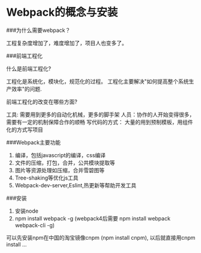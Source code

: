 # Webpack的概念与安装

###为什么需要webpack？

工程复杂度增加了，难度增加了，项目人也变多了。

###前端工程化

什么是前端工程化?

工程化是系统化，模块化，规范化的过程。
工程化主要解决"如何提高整个系统生产效率"的问题.


前端工程化的改变在哪些方面?

工具: 需要用到更多的自动化机械，更多的脚手架
人员：协作的人开始变得很多，需要有一定的机制保障合作的顺畅
写代码的方式： 大量的用到预制模板，用组件化的方式写项目


###Webpack主要功能

1. 编译，包括javascript的编译，css编译
2. 文件的压缩，打包，合并，公共模块提取等
3. 图片等资源处理如压缩，合并雪碧图等
4. Tree-shaking等优化js工具
5. Webpack-dev-server,Eslint,热更新等帮助开发工具


###安装

1. 安装node
2. npm install webpack -g (webpack4后需要 npm install webpack webpack-cli -g)

可以先安装npm在中国的淘宝镜像cnpm (npm install cnpm), 以后就直接用cnpm install ...





